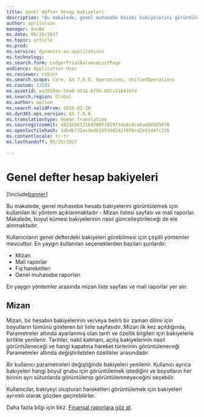 ```yaml
---
title: Genel defter hesap bakiyeleri
description: "Bu makalede, genel muhasebe hesabı bakiyelerini görüntülemek için kullanılan iki yöntem açıklanmaktadır -  Mizan listesi sayfası ve mali raporlar. Makalede, boyut kümesi bakiyelerinin nasıl güncelleştirileceği de ele alınmaktadır."
author: aprilolson
manager: AnnBe
ms.date: 06/20/2017
ms.topic: article
ms.prod: 
ms.service: dynamics-ax-applications
ms.technology: 
ms.search.form: LedgerTrialBalanceListPage
audience: Application User
ms.reviewer: robinr
ms.search.scope: Core, AX 7.0.0, Operations, UnifiedOperations
ms.custom: 13191
ms.assetid: ea3650ac-34a0-4516-b75b-801c2164107d
ms.search.region: Global
ms.author: aolson
ms.search.validFrom: 2016-02-28
ms.dyn365.ops.version: AX 7.0.0
ms.translationtype: Human Translation
ms.sourcegitcommit: d421b161216d700f7819f1da8c0ca8ad089b5670
ms.openlocfilehash: 1dbdb732acdedb15554d242f076cd2e11d4fc226
ms.contentlocale: tr-tr
ms.lasthandoff: 05/25/2017

---
```


# <a name="general-ledger-account-balances"></a>Genel defter hesap bakiyeleri

[!include[banner](../includes/banner.md)]


Bu makalede, genel muhasebe hesabı bakiyelerini görüntülemek için kullanılan iki yöntem açıklanmaktadır -  Mizan listesi sayfası ve mali raporlar. Makalede, boyut kümesi bakiyelerinin nasıl güncelleştirileceği de ele alınmaktadır.

Kullanıcıların genel defterdeki bakiyeleri görebilmesi için çeşitli yöntemler mevcuttur. En yaygın kullanılan seçeneklerden bazıları şunlardır:

-   Mizan
-   Mali raporlar
-   Fiş hareketleri
-   Genel muhasebe raporları

En yaygın yöntemler arasında mizan liste sayfası ve mali raporlar yer alır.

## <a name="trial-balance"></a>Mizan
Mizan, bir hesabın bakiyelerinin ve/veya belirli bir zaman dilimi için boyutların tümünü gösteren bir liste sayfasıdır. Mizan ilk kez açıldığında, Parametreler altında ayarlanmış olan tarih ve özellik bilgileri için bakiyelerle birlikte yenilenir. Tarihler, nakil katmanı, açılış bakiyelerinin nasıl görüntüleneceği ve hangi kapatma hareket türlerinin görüntüleneceği Parametreler altında değiştirilebilen özellikler arasındadır. 

Bir kullanıcı parametreleri değiştiğinde bakiyeleri yenilenir. Kullanıcı ayrıca bakiyeleri hangi boyut grubu için görüntülemek istediğini ve boyutların her birinin ayrı sütunlarda görüntülenip görüntülenmeyeceğini seçebilir. 

Kullanıcılar, bakiyeyi oluşturan hareketleri görüntülemek için bakiyeleri ayrıntılı olarak gözden geçirebilirler.    

Daha fazla bilgi için bkz. [Finansal raporlara göz at](view-financial-reports.md).




